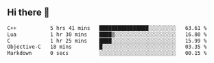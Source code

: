 ## Hi there 👋

<!--START_SECTION:waka-->

```txt
C++           5 hrs 41 mins   ████████████████░░░░░░░░░   63.61 %
Lua           1 hr 30 mins    ████▒░░░░░░░░░░░░░░░░░░░░   16.80 %
C             1 hr 25 mins    ████░░░░░░░░░░░░░░░░░░░░░   15.99 %
Objective-C   18 mins         █░░░░░░░░░░░░░░░░░░░░░░░░   03.35 %
Markdown      0 secs          ░░░░░░░░░░░░░░░░░░░░░░░░░   00.15 %
```

<!--END_SECTION:waka-->
